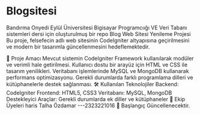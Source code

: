 # Blogsitesi
Bandırma Onyedi Eylül Üniversitesi Bigisayar Programcıığı VE Veri Tabanı sistemleri dersi için oluşturulmuş bir repo
Blog Web Sitesi Yenileme Projesi
Bu proje, felsefecin adlı web sitesinin CodeIgniter altyapısına geçirilmesini ve modern bir tasarımla güncellenmesini hedeflemektedir.

📌 Proje Amacı
Mevcut sistemin CodeIgniter Framework kullanılarak modüler ve verimli hale getirilmesi.
Kullanıcı dostu bir arayüz için HTML ve CSS ile tasarım yenilikleri.
Veritabanı işlemlerinde MySQL ve MongoDB kullanarak performans optimizasyonu.
Gerekli durumlarda farklı programlama dilleri ve kütüphanelerle destek sağlanması.
🛠 Kullanılan Teknolojiler
Backend: CodeIgniter
Frontend: HTML5, CSS3
Veritabanı: MySQL, MongoDB
Destekleyici Araçlar: Gerekli durumlarda ek diller ve kütüphaneler
👥 Ekip Üyeleri
haris Talha Özdamar ---2323221016
🚀 Başlangıç
Güncellenecektir.
